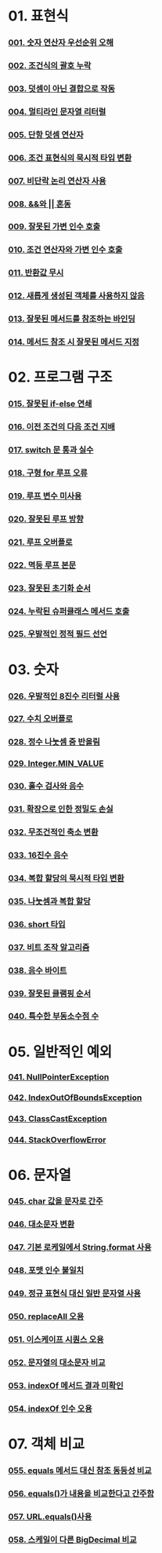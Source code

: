 # 01. 표현식
### [001. 숫자 연산자 우선순위 오해](docs/01/001.md)
### [002. 조건식의 괄호 누락](docs/01/002.md)
### [003. 덧셈이 아닌 결합으로 작동](docs/01/003.md)
### [004. 멀티라인 문자열 리터럴](docs/01/004.md)
### [005. 단항 덧셈 연산자](docs/01/005.md)
### [006. 조건 표현식의 묵시적 타입 변환](docs/01/006.md)
### [007. 비단락 논리 연산자 사용](docs/01/007.md)
### [008. &&와 || 혼동](docs/01/008.md)
### [009. 잘못된 가변 인수 호출](docs/01/009.md)
### [010. 조건 연산자와 가변 인수 호출](docs/01/010.md)
### [011. 반환값 무시](docs/01/011.md)
### [012. 새롭게 생성된 객체를 사용하지 않음](docs/01/012.md)
### [013. 잘못된 메서드를 참조하는 바인딩](docs/01/013.md)
### [014. 메서드 참조 시 잘못된 메서드 지정](docs/01/014.md)

# 02. 프로그램 구조
### [015. 잘못된 if-else 연쇄](docs/02/015.md)
### [016. 이전 조건의 다음 조건 지배](docs/02/016.md)
### [017. switch 문 통과 실수](docs/02/017.md)
### [018. 구형 for 루프 오류](docs/02/018.md)
### [019. 루프 변수 미사용](docs/02/019.md)
### [020. 잘못된 루프 방향](docs/02/020.md)
### [021. 루프 오버플로](docs/02/021.md)
### [022. 멱등 루프 본문](docs/02/022.md)
### [023. 잘못된 초기화 순서](docs/02/023.md)
### [024. 누락된 슈퍼클래스 메서드 호출](docs/02/024.md)
### [025. 우발적인 정적 필드 선언](docs/02/025.md)

# 03. 숫자
### [026. 우발적인 8진수 리터럴 사용](docs/03/026.md)
### [027. 수치 오버플로](docs/03/027.md)
### [028. 정수 나눗셈 중 반올림](docs/03/028.md)
### [029. Integer.MIN_VALUE](docs/03/029.md)
### [030. 홀수 검사와 음수](docs/03/030.md)
### [031. 확장으로 인한 정밀도 손실](docs/03/031.md)
### [032. 무조건적인 축소 변환](docs/03/032.md)
### [033. 16진수 음수](docs/03/033.md)
### [034. 복합 할당의 묵시적 타입 변환](docs/03/034.md)
### [035. 나눗셈과 복합 할당](docs/03/035.md)
### [036. short 타입](docs/03/036.md)
### [037. 비트 조작 알고리즘](docs/03/037.md)
### [038. 음수 바이트](docs/03/038.md)
### [039. 잘못된 클램핑 순서](docs/03/039.md)
### [040. 특수한 부동소수점 수](docs/03/040.md)

# 05. 일반적인 예외
### [041. NullPointerException](docs/04/041.md)
### [042. IndexOutOfBoundsException](docs/04/042.md)
### [043. ClassCastException](docs/04/043.md)
### [044. StackOverflowError](docs/04/044.md)

# 06. 문자열
### [045. char 값을 문자로 간주](docs/05/045.md)
### [046. 대소문자 변환](docs/05/046.md)
### [047. 기본 로케일에서 String.format 사용](docs/05/047.md)
### [048. 포맷 인수 불일치](docs/05/048.md)
### [049. 정규 표현식 대신 일반 문자열 사용](docs/05/049.md)
### [050. replaceAll 오용](docs/05/050.md)
### [051. 이스케이프 시퀀스 오용](docs/05/051.md)
### [052. 문자열의 대소문자 비교](docs/05/052.md)
### [053. indexOf 메서드 결과 미확인](docs/05/053.md)
### [054. indexOf 인수 오용](docs/05/054.md)

# 07. 객체 비교
### [055. equals 메서드 대신 참조 동등성 비교](docs/06/055.md)
### [056. equals()가 내용을 비교한다고 간주함](docs/06/056.md)
### [057. URL.equals()사용](docs/06/057.md)
### [058. 스케일이 다른 BigDecimal 비교](docs/06/058.md)
